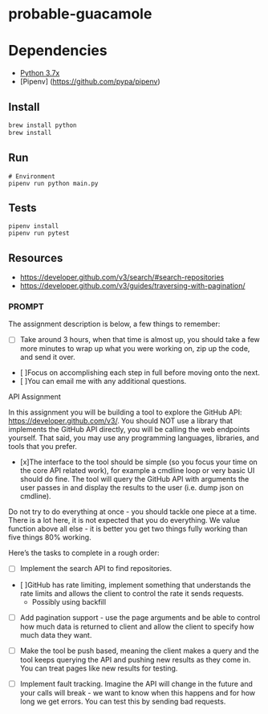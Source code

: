 # probable-guacamole

# Dependencies 
- [Python 3.7x](https://www.python.org/downloads/)
- [Pipenv] (https://github.com/pypa/pipenv)

##

## Install
```bash
brew install python
brew install
```
## Run
```
# Environment 
pipenv run python main.py 
```

## Tests
```
pipenv install
pipenv run pytest
```

## Resources
- https://developer.github.com/v3/search/#search-repositories
- https://developer.github.com/v3/guides/traversing-with-pagination/

### PROMPT
The assignment description is below, a few things to remember:
- [ ] Take around 3 hours, when that time is almost up, you should take a few more minutes to wrap up what you were working on, zip up the code, and send it over.
- [ ]Focus on accomplishing each step in full before moving onto the next.
- [ ]You can email me with any additional questions.

API Assignment

In this assignment you will be building a tool to explore the GitHub API: https://developer.github.com/v3/. You should NOT use a library that implements the GitHub API directly, you will be calling the web endpoints yourself. That said, you may use any programming languages, libraries, and tools that you prefer.


- [x]The interface to the tool should be simple (so you focus your time on the core API related work), for example a cmdline loop or very basic UI should do fine. The tool will query the GitHub API with arguments the user passes in and display the results to the user (i.e. dump json on cmdline).


Do not try to do everything at once - you should tackle one piece at a time. There is a lot here, it is not expected that you do everything. We value function above all else - it is better you get two things fully working than five things 80% working.


Here’s the tasks to complete in a rough order:

- [ ] Implement the search API to find repositories.

- [ ]GitHub has rate limiting, implement something that understands the rate limits and allows the client to control the rate it sends requests.
    - Possibly using backfill

- [ ] Add pagination support - use the page arguments and be able to control how much data is returned to client and allow the client to specify how much data they want.

- [ ] Make the tool be push based, meaning the client makes a query and the tool keeps querying the API and pushing new results as they come in. You can treat pages like new results for testing.

- [ ] Implement fault tracking. Imagine the API will change in the future and your calls will break - we want to know when this happens and for how long we get errors. You can test this by sending bad requests.

